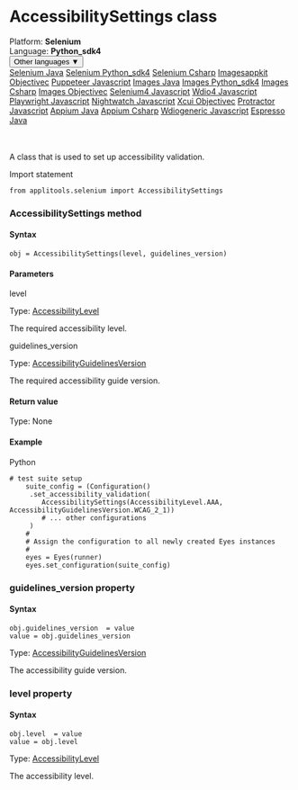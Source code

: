 # AccessibilitySettings class
<div class='platform-bar-container-div'><div class='platform-bar-div'>Platform:  <b> Selenium</b>
</div><div class='platform-bar-div'>Language: <b>Python_sdk4</b></div><div class='dropdown-button-container-div'><button class='sdk-language-dropdown-button'>Other languages ▼</button><div class='dropdown-content'>
<a href='../../selenium/java/accessibilitysettings'>Selenium Java</a>
<a href='../../selenium/python_sdk4/accessibilitysettings'>Selenium Python_sdk4</a>
<a href='../../selenium/csharp/accessibilitysettings'>Selenium Csharp</a>
<a href='../../imagesappkit/objectivec/accessibilitysettings'>Imagesappkit Objectivec</a>
<a href='../../puppeteer/javascript/accessibilitysettings'>Puppeteer Javascript</a>
<a href='../../images/java/accessibilitysettings'>Images Java</a>
<a href='../../images/python_sdk4/accessibilitysettings'>Images Python_sdk4</a>
<a href='../../images/csharp/accessibilitysettings'>Images Csharp</a>
<a href='../../images/objectivec/accessibilitysettings'>Images Objectivec</a>
<a href='../../selenium4/javascript/accessibilitysettings'>Selenium4 Javascript</a>
<a href='../../wdio4/javascript/accessibilitysettings'>Wdio4 Javascript</a>
<a href='../../playwright/javascript/accessibilitysettings'>Playwright Javascript</a>
<a href='../../nightwatch/javascript/accessibilitysettings'>Nightwatch Javascript</a>
<a href='../../xcui/objectivec/accessibilitysettings'>Xcui Objectivec</a>
<a href='../../protractor/javascript/accessibilitysettings'>Protractor Javascript</a>
<a href='../../appium/java/accessibilitysettings'>Appium Java</a>
<a href='../../appium/csharp/accessibilitysettings'>Appium Csharp</a>
<a href='../../wdiogeneric/javascript/accessibilitysettings'>Wdiogeneric Javascript</a>
<a href='../../espresso/java/accessibilitysettings'>Espresso Java</a>
</div></div><br /><br /></div>




A class that is used to set up accessibility validation.

Import statement

    from applitools.selenium import AccessibilitySettings
    	



### AccessibilitySettings method
#### Syntax


    obj = AccessibilitySettings(level, guidelines_version)
    

#### Parameters

level

Type: [AccessibilityLevel](./accessibilitylevel)

The required accessibility level.

guidelines_version

Type: [AccessibilityGuidelinesVersion](./accessibilityguidelinesversion)

The required accessibility guide version.

#### Return value

Type:  None

#### Example


Python

    # test suite setup  
        suite_config = (Configuration()  
         .set_accessibility_validation(
            AccessibilitySettings(AccessibilityLevel.AAA, AccessibilityGuidelinesVersion.WCAG_2_1))
            # ... other configurations    
         )  
        #
        # Assign the configuration to all newly created Eyes instances
        #
        eyes = Eyes(runner)
        eyes.set_configuration(suite_config)


### guidelines_version property
#### Syntax


    obj.guidelines_version  = value
    value = obj.guidelines_version
    

Type: [AccessibilityGuidelinesVersion](./accessibilityguidelinesversion)

The accessibility guide version.

### level property
#### Syntax


    obj.level  = value
    value = obj.level
    

Type: [AccessibilityLevel](./accessibilitylevel)

The accessibility level.
